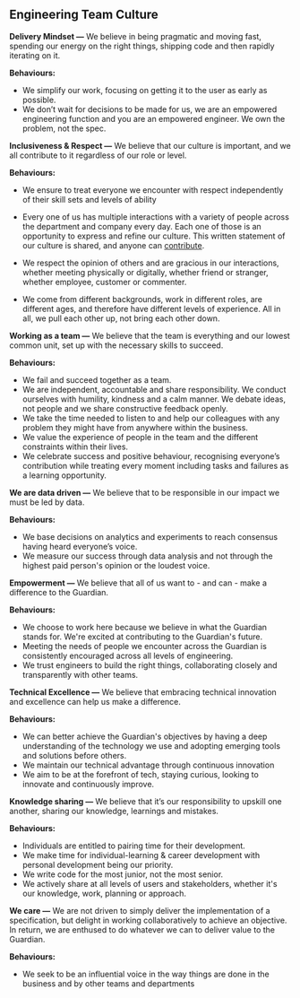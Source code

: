 ## Engineering Team Culture

**Delivery Mindset —** We believe in being pragmatic and moving fast, spending our energy on the right things, shipping code and then rapidly iterating on it.

**Behaviours:**
-   We simplify our work, focusing on getting it to the user as early as possible.
-   We don’t wait for decisions to be made for us, we are an empowered engineering function and you are an empowered engineer. We own the problem, not the spec.
  
**Inclusiveness & Respect —** We believe that our culture is important, and we all contribute to it regardless of our role or level.

**Behaviours:**
-   We ensure to treat everyone we encounter with respect independently of their skill sets and levels of ability  
-   Every one of us has multiple interactions with a variety of people across the department and company every day. Each one of those is an opportunity to express and refine our culture. This written statement of our culture is shared, and anyone can [contribute](https://github.com/guardian/our-engineering-culture/blob/master/CONTRIBUTING.md).  
      
-   We respect the opinion of others and are gracious in our interactions, whether meeting physically or digitally, whether friend or stranger, whether employee, customer or commenter.  
-   We come from different backgrounds, work in different roles, are different ages, and therefore have different levels of experience. All in all, we pull each other up, not bring each other down.
   
**Working as a team —** We believe that the team is everything and our lowest common unit, set up with the necessary skills to succeed.

**Behaviours:**

-   We fail and succeed together as a team.
-   We are independent, accountable and share responsibility. We conduct ourselves with humility, kindness and a calm manner. We debate ideas, not people and we share constructive feedback openly.
-   We take the time needed to listen to and help our colleagues with any problem they might have from anywhere within the business.
-   We value the experience of people in the team and the different constraints within their lives.  
-   We celebrate success and positive behaviour, recognising everyone’s contribution while treating every moment including tasks and failures as a learning opportunity.  
      
**We are data driven —** We believe that to be responsible in our impact we must be led by data.

**Behaviours:**

-   We base decisions on analytics and experiments to reach consensus having heard everyone’s voice.
-   We measure our success through data analysis and not through the highest paid person's opinion or the loudest voice.
    
**Empowerment —** We believe that all of us want to - and can - make a difference to the Guardian.

**Behaviours:**
-   We choose to work here because we believe in what the Guardian stands for. We're excited at contributing to the Guardian's future.
-   Meeting the needs of people we encounter across the Guardian is consistently encouraged across all levels of engineering.
-   We trust engineers to build the right things, collaborating closely and transparently with other teams.
   
**Technical Excellence —** We believe that embracing technical innovation and excellence can help us make a difference.

**Behaviours:**
-   We can better achieve the Guardian's objectives by having a deep understanding of the technology we use and adopting emerging tools and solutions before others.  
-   We maintain our technical advantage through continuous innovation
-   We aim to be at the forefront of tech, staying curious, looking to innovate and continuously improve.
   
**Knowledge sharing —** We believe that it’s our responsibility to upskill one another, sharing our knowledge, learnings and mistakes.

**Behaviours:**
-   Individuals are entitled to pairing time for their development.
-   We make time for individual-learning & career development with personal development being our priority.
-   We write code for the most junior, not the most senior.
-   We actively share at all levels of users and stakeholders, whether it's our knowledge, work, planning or approach.
    
**We care —** We are not driven to simply deliver the implementation of a specification, but delight in working collaboratively to achieve an objective. In return, we are enthused to do whatever we can to deliver value to the Guardian.

**Behaviours:**
-   We seek to be an influential voice in the way things are done in the business and by other teams and departments